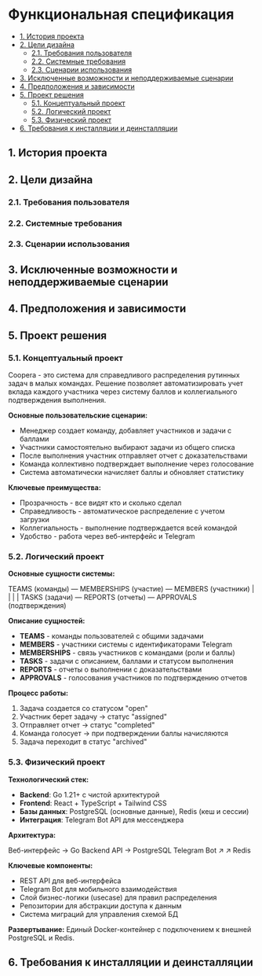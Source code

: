 # Функциональная спецификация

* [1. История проекта](#1-история-проекта)
* [2. Цели дизайна](#2-цели-дизайна)
    * [2.1. Требования пользователя](#21-требования-пользователя)
    * [2.2. Системные требования](#22-системные-требования)
    * [2.3. Сценарии использования](#23-сценарии-использования)
* [3. Исключенные возможности и неподдерживаемые сценарии](#3-исключенные-возможности-и-неподдерживаемые-сценарии)
* [4. Предположения и зависимости](#4-предположения-и-зависимости)
* [5. Проект решения](#5-проект-решения)
    * [5.1. Концептуальный проект](#51-концептуальный-проект)
    * [5.2. Логический проект](#52-логический-проект)
    * [5.3. Физический проект](#53-физический-проект)
* [6. Требования к инсталляции и деинсталляции](#6-требования-к-инсталляции-и-деинсталляции)

## 1. История проекта

## 2. Цели дизайна

### 2.1. Требования пользователя

### 2.2. Системные требования

### 2.3. Сценарии использования

## 3. Исключенные возможности и неподдерживаемые сценарии

## 4. Предположения и зависимости

## 5. Проект решения

### 5.1. Концептуальный проект

Coopera - это система для справедливого распределения рутинных задач в малых командах. Решение позволяет автоматизировать учет вклада каждого участника через систему баллов и коллегиального подтверждения выполнения.

**Основные пользовательские сценарии:**
- Менеджер создает команду, добавляет участников и задачи с баллами
- Участники самостоятельно выбирают задачи из общего списка  
- После выполнения участник отправляет отчет с доказательствами
- Команда коллективно подтверждает выполнение через голосование
- Система автоматически начисляет баллы и обновляет статистику

**Ключевые преимущества:**
- Прозрачность - все видят кто и сколько сделал
- Справедливость - автоматическое распределение с учетом загрузки
- Коллегиальность - выполнение подтверждается всей командой
- Удобство - работа через веб-интерфейс и Telegram

### 5.2. Логический проект

**Основные сущности системы:**

TEAMS (команды) — MEMBERSHIPS (участие) — MEMBERS (участники)
     |                                          |
     |                                          |
    TASKS (задачи) — REPORTS (отчеты) — APPROVALS (подтверждения)


**Описание сущностей:**
- **TEAMS** - команды пользователей с общими задачами
- **MEMBERS** - участники системы с идентификаторами Telegram  
- **MEMBERSHIPS** - связь участников с командами (роли и баллы)
- **TASKS** - задачи с описанием, баллами и статусом выполнения
- **REPORTS** - отчеты о выполнении с доказательствами
- **APPROVALS** - голосования участников по подтверждению отчетов

**Процесс работы:**
1. Задача создается со статусом "open"
2. Участник берет задачу → статус "assigned" 
3. Отправляет отчет → статус "completed"
4. Команда голосует → при подтверждении баллы начисляются
5. Задача переходит в статус "archived"

### 5.3. Физический проект

**Технологический стек:**
- **Backend**: Go 1.21+ с чистой архитектурой
- **Frontend**: React + TypeScript + Tailwind CSS
- **Базы данных**: PostgreSQL (основные данные), Redis (кеш и сессии)
- **Интеграция**: Telegram Bot API для мессенджера

**Архитектура:**

Веб-интерфейс → Go Backend API → PostgreSQL
Telegram Bot ↗          ↗
                    Redis


**Ключевые компоненты:**
- REST API для веб-интерфейса
- Telegram Bot для мобильного взаимодействия  
- Слой бизнес-логики (usecase) для правил распределения
- Репозитории для абстракции доступа к данным
- Система миграций для управления схемой БД

**Развертывание:** Единый Docker-контейнер с подключением к внешней PostgreSQL и Redis.

## 6. Требования к инсталляции и деинсталляции
